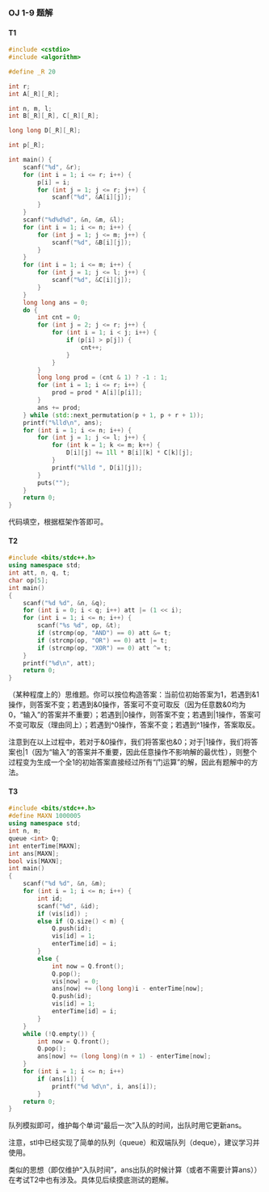 ### OJ 1-9 题解

#### T1

```c++
#include <cstdio>
#include <algorithm>

#define _R 20

int r;
int A[_R][_R];

int n, m, l;
int B[_R][_R], C[_R][_R];

long long D[_R][_R];

int p[_R];

int main() {
    scanf("%d", &r);
    for (int i = 1; i <= r; i++) {
        p[i] = i;
        for (int j = 1; j <= r; j++) {
            scanf("%d", &A[i][j]);
        }
    }
    scanf("%d%d%d", &n, &m, &l);
    for (int i = 1; i <= n; i++) {
        for (int j = 1; j <= m; j++) {
            scanf("%d", &B[i][j]);
        }
    }
    for (int i = 1; i <= m; i++) {
        for (int j = 1; j <= l; j++) {
            scanf("%d", &C[i][j]);
        }
    }
    long long ans = 0;
    do {
        int cnt = 0;
        for (int j = 2; j <= r; j++) {
            for (int i = 1; i < j; i++) {
                if (p[i] > p[j]) {
                    cnt++;
                }
            }
        }
        long long prod = (cnt & 1) ? -1 : 1;
        for (int i = 1; i <= r; i++) {
            prod = prod * A[i][p[i]];
        }
        ans += prod;
    } while (std::next_permutation(p + 1, p + r + 1));
    printf("%lld\n", ans);
    for (int i = 1; i <= n; i++) {
        for (int j = 1; j <= l; j++) {
            for (int k = 1; k <= m; k++) {
                D[i][j] += 1ll * B[i][k] * C[k][j];
            }
            printf("%lld ", D[i][j]);
        }
        puts("");
    }
    return 0;
}
```

代码填空，根据框架作答即可。

#### T2

```c++
#include <bits/stdc++.h>
using namespace std;
int att, n, q, t;
char op[5];
int main()
{
    scanf("%d %d", &n, &q);
    for (int i = 0; i < q; i++) att |= (1 << i);
    for (int i = 1; i <= n; i++) {
        scanf("%s %d", op, &t);
        if (strcmp(op, "AND") == 0) att &= t;
        if (strcmp(op, "OR") == 0) att |= t;
        if (strcmp(op, "XOR") == 0) att ^= t;
    }
    printf("%d\n", att);
    return 0;
}
```

（某种程度上的）思维题。你可以按位构造答案：当前位初始答案为1，若遇到&1操作，则答案不变；若遇到&0操作，答案可不变可取反（因为任意数&0均为0，“输入”的答案并不重要）；若遇到|0操作，则答案不变；若遇到|1操作，答案可不变可取反（理由同上）；若遇到^0操作，答案不变；若遇到^1操作，答案取反。

注意到在以上过程中，若对于&0操作，我们将答案也&0；对于|1操作，我们将答案也|1（因为“输入”的答案并不重要，因此任意操作不影响解的最优性），则整个过程变为生成一个全1的初始答案直接经过所有“门运算”的解，因此有题解中的方法。

#### T3

```c++
#include <bits/stdc++.h>
#define MAXN 1000005
using namespace std;
int n, m;
queue <int> Q;
int enterTime[MAXN];
int ans[MAXN];
bool vis[MAXN];
int main()
{
    scanf("%d %d", &n, &m);
    for (int i = 1; i <= n; i++) {
        int id;
        scanf("%d", &id);
        if (vis[id]) ;
        else if (Q.size() < m) {
            Q.push(id);
            vis[id] = 1;
            enterTime[id] = i;
        }
        else {
            int now = Q.front();
            Q.pop();
            vis[now] = 0;
            ans[now] += (long long)i - enterTime[now];
            Q.push(id);
            vis[id] = 1;
            enterTime[id] = i;
        }
    }
    while (!Q.empty()) {
        int now = Q.front();
        Q.pop();
        ans[now] += (long long)(n + 1) - enterTime[now];
    }
    for (int i = 1; i <= n; i++)
        if (ans[i]) {
            printf("%d %d\n", i, ans[i]);
        }
    return 0;
}
```

队列模拟即可，维护每个单词“最后一次”入队的时间，出队时用它更新ans。

注意，stl中已经实现了简单的队列（queue）和双端队列（deque），建议学习并使用。

类似的思想（即仅维护“入队时间”，ans出队的时候计算（或者不需要计算ans））在考试T2中也有涉及。具体见后续摸底测试的题解。